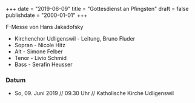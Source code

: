 ﻿+++
date = "2019-06-09"
title = "Gottesdienst an Pfingsten"
draft = false
publishdate = "2000-01-01"
+++

F-Messe von Hans Jakadofsky 

* Kirchenchor Udligenswil - Leitung, Bruno Fluder
* Sopran - Nicole Hitz
* Alt - Simone Felber
* Tenor - Livio Schmid
* Bass - Serafin Heusser

### Datum

* So, 09. Juni 2019 // 09.30 Uhr // Katholische Kirche Udligenswil

